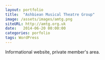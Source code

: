```yaml
---
layout: portfolio
title:  "Ashbiean Musical Theatre Group"
image: /assets/images/amtg.png
siteURL: http://amtg.org.uk
date:   2014-06-20 00:00:00
categories: porfolio
tags: WordPress
---
```


Informational website, private member's area.